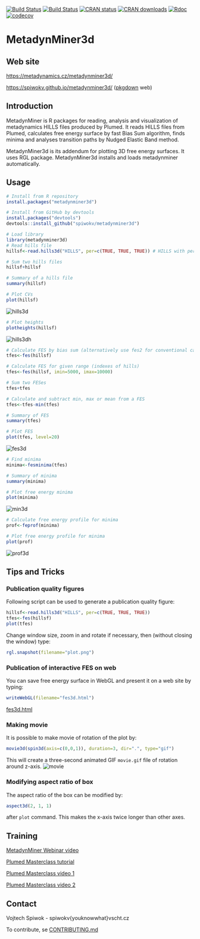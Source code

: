 [![Build Status](https://github.com/spiwokv/metadynminer3d/actions/workflows/check-standard.yaml/badge.svg)](https://github.com/spiwokv/metadynminer3d/actions/) 
[![Build Status](https://ci.appveyor.com/api/projects/status/github/spiwokv/metadynminer3d?branch=master&svg=true)](https://ci.appveyor.com/project/spiwokv/metadynminer3d) 
[![CRAN status](https://www.r-pkg.org/badges/version/metadynminer3d)](https://cran.r-project.org/package=metadynminer3d) 
[![CRAN downloads](https://cranlogs.r-pkg.org/badges/metadynminer3d)](https://cran.r-project.org/package=metadynminer3d)
[![Rdoc](https://api.rdocumentation.org/badges/version/metadynminer3d)](https://www.rdocumentation.org/packages/metadynminer3d)
[![codecov](https://codecov.io/gh/spiwokv/metadynminer3d/branch/master/graph/badge.svg)](https://app.codecov.io/gh/spiwokv/metadynminer3d/)

# MetadynMiner3d

## Web site
https://metadynamics.cz/metadynminer3d/

https://spiwokv.github.io/metadynminer3d/ ([pkgdown](https://pkgdown.r-lib.org/) web)

## Introduction
MetadynMiner is R packages for reading, analysis and visualization of metadynamics HILLS files produced by Plumed.
It reads HILLS files from Plumed, calculates free energy surface by fast Bias Sum algorithm, finds minima and analyses
transition paths by Nudged Elastic Band method.

MetadynMiner3d is its addendum for plotting 3D free energy surfaces. It uses RGL package. MetadynMiner3d installs and
loads metadynminer automatically.

## Usage
```R
# Install from R repository
install.packages("metadynminer3d")

# Install from GitHub by devtools
install.packages("devtools")
devtools::install_github("spiwokv/metadynminer3d")

# Load library
library(metadynminer3d)
# Read hills file
hillsf<-read.hills3d("HILLS", per=c(TRUE, TRUE, TRUE)) # HILLS with periodicity on CV1, CV2 and CV3

# Sum two hills files
hillsf+hillsf

# Summary of a hills file
summary(hillsf)

# Plot CVs
plot(hillsf)
```
![hills3d](./figs/hills3d.png)
```R
# Plot heights
plotheights(hillsf)
```
![hills3dh](./figs/hills3dh.png)
```R
# Calculate FES by bias sum (alternatively use fes2 for conventional calculation)
tfes<-fes(hillsf)

# Calculate FES for given range (indexes of hills)
tfes<-fes(hillsf, imin=5000, imax=10000)

# Sum two FESes
tfes+tfes

# Calculate and subtract min, max or mean from a FES
tfes<-tfes-min(tfes)

# Summary of FES
summary(tfes)

# Plot FES
plot(tfes, level=20)
```
![fes3d](./figs/fes3d.png)
```R
# Find minima
minima<-fesminima(tfes)

# Summary of minima
summary(minima)

# Plot free energy minima
plot(minima)
```
![min3d](./figs/min3d.png)
```R
# Calculate free energy profile for minima
prof<-feprof(minima)

# Plot free energy profile for minima
plot(prof)
```
![prof3d](./figs/prof3d.png)

## Tips and Tricks
### Publication quality figures
Following script can be used to generate a publication quality figure:
```R
hillsf<-read.hills3d("HILLS", per=c(TRUE, TRUE, TRUE))
tfes<-fes(hillsf)
plot(tfes)
```
Change window size, zoom in and rotate if necessary, then (without closing the window) type:
```R
rgl.snapshot(filename="plot.png")
```

### Publication of interactive FES on web
You can save free energy surface in WebGL and present it on a web site by typing:
```R
writeWebGL(filename="fes3d.html")
```
[fes3d.html](https://htmlpreview.github.io/?https://github.com/spiwokv/metadynminer3d/blob/master/figs/fes3d.html)

### Making movie
It is possible to make movie of rotation of the plot by:
```R
movie3d(spin3d(axis=c(0,0,1)), duration=3, dir=".", type="gif")
```
This will create a three-second animated GIF `movie.gif` file of rotation around z-axis.
![movie](./figs/movie.gif)

### Modifying aspect ratio of box
The aspect ratio of the box can be modified by:
```R
aspect3d(2, 1, 1)
```
after `plot` command. This makes the x-axis twice longer than other axes. 

## Training
[MetadynMiner Webinar video](https://youtu.be/W8N-G8d0or4)

[Plumed Masterclass tutorial](https://www.plumed.org/doc-master/user-doc/html/masterclass-22-02.html)

[Plumed Masterclass video 1](https://youtu.be/T8a-kP6V3_g)

[Plumed Masterclass video 2](https://youtu.be/q1D39A_LQag)

## Contact
Vojtech Spiwok - spiwokv{youknowwhat}vscht.cz

To contribute, se [CONTRIBUTING.md](https://github.com/spiwokv/metadynminer/blob/master/CONTRIBUTING.md)

